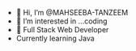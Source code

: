 - 👋 Hi, I’m @MAHSEEBA-TANZEEM
- 👀 I’m interested in ...coding
- 🌱 Full Stack Web Developer
- Currently learning Java


<!---
MAHSEEBA-TANZEEM/MAHSEEBA-TANZEEM is a ✨ special ✨ repository because its `README.md` (this file) appears on your GitHub profile.
You can click the Preview link to take a look at your changes.
--->
